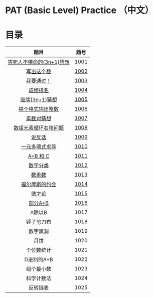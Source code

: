 # PAT (Basic Level) Practice （中文）

# 目录

|                             题目                             |                             题号                             |
| :----------------------------------------------------------: | :----------------------------------------------------------: |
| [害死人不偿命的(3n+1)猜想](https://pintia.cn/problem-sets/994805260223102976/problems/994805325918486528) | [1001](https://github.com/wcy21/PAT/blob/master/BASIC_LEVEL_CPP/src/1001.cpp) |
| [写出这个数](https://pintia.cn/problem-sets/994805260223102976/problems/994805324509200384) | [1002](https://github.com/wcy21/PAT/blob/master/BASIC_LEVEL_CPP/src/1002.cpp) |
| [我要通过！](https://pintia.cn/problem-sets/994805260223102976/problems/994805323154440192) | [1003](https://github.com/wcy21/PAT/blob/master/BASIC_LEVEL_CPP/src/1003.cpp) |
| [成绩排名](https://pintia.cn/problem-sets/994805260223102976/problems/994805321640296448) | [1004](https://github.com/wcy21/PAT/blob/master/BASIC_LEVEL_CPP/src/1004.cpp) |
| [继续(3n+1)猜想](https://pintia.cn/problem-sets/994805260223102976/problems/994805320306507776) | [1005](https://github.com/wcy21/PAT/blob/master/BASIC_LEVEL_CPP/src/1005.cpp) |
| [换个格式输出整数](https://pintia.cn/problem-sets/994805260223102976/problems/994805318855278592) | [1006](https://github.com/wcy21/PAT/blob/master/BASIC_LEVEL_CPP/src/1006.cpp) |
| [素数对猜想](https://pintia.cn/problem-sets/994805260223102976/problems/994805317546655744) | [1007](https://github.com/wcy21/PAT/blob/master/BASIC_LEVEL_CPP/src/1007.cpp) |
| [数组元素循环右移问题](https://pintia.cn/problem-sets/994805260223102976/problems/994805316250615808) | [1008](https://github.com/wcy21/PAT/blob/master/BASIC_LEVEL_CPP/src/1008.cpp) |
| [说反话](https://pintia.cn/problem-sets/994805260223102976/problems/994805314941992960) | [1009](https://github.com/wcy21/PAT/blob/master/BASIC_LEVEL_CPP/src/1009.cpp) |
| [一元多项式求导](https://pintia.cn/problem-sets/994805260223102976/problems/994805313708867584) | [1010](https://github.com/wcy21/PAT/blob/master/BASIC_LEVEL_CPP/src/1010.cpp) |
| [A+B 和 C](https://pintia.cn/problem-sets/994805260223102976/problems/994805312417021952) | [1011](https://github.com/wcy21/PAT/blob/master/BASIC_LEVEL_CPP/src/1011.cpp) |
| [数字分类](https://pintia.cn/problem-sets/994805260223102976/problems/994805311146147840) | [1012](https://github.com/wcy21/PAT/blob/master/BASIC_LEVEL_CPP/src/1012.cpp) |
| [数素数](https://pintia.cn/problem-sets/994805260223102976/problems/994805309963354112) | [1013](https://github.com/wcy21/PAT/blob/master/BASIC_LEVEL_CPP/src/1013.cpp) |
| [福尔摩斯的约会](https://pintia.cn/problem-sets/994805260223102976/problems/994805308755394560) | [1014](https://github.com/wcy21/PAT/blob/master/BASIC_LEVEL_CPP/src/1014.cpp) |
| [德才论](https://pintia.cn/problem-sets/994805260223102976/problems/994805307551629312) | [1015](https://github.com/wcy21/PAT/blob/master/BASIC_LEVEL_CPP/src/1015.cpp) |
| [部分A+B](https://pintia.cn/problem-sets/994805260223102976/problems/994805306310115328) | [1016](https://github.com/wcy21/PAT/blob/master/BASIC_LEVEL_CPP/src/1016.cpp) |
|                            A除以B                            |                             1017                             |
|                          锤子剪刀布                          |                             1018                             |
|                           数字黑洞                           |                             1019                             |
|                             月饼                             |                             1020                             |
|                          个位数统计                          |                             1021                             |
|                          D进制的A+B                          |                             1022                             |
|                          组个最小数                          |                             1023                             |
|                          科学计数法                          |                             1024                             |
|                           反转链表                           |                             1025                             |



